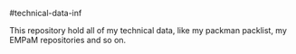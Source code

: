 #technical-data-inf

This repository hold all of my technical data, like my packman packlist, my EMPaM repositories and so on.
